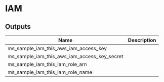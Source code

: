 # IAM

<!-- BEGINNING OF PRE-COMMIT-TERRAFORM DOCS HOOK -->
## Outputs

| Name | Description |
|------|-------------|
| ms\_sample\_iam\_this\_aws\_iam\_access\_key |  |
| ms\_sample\_iam\_this\_aws\_iam\_access\_key\_secret |  |
| ms\_sample\_iam\_this\_iam\_role\_arn |  |
| ms\_sample\_iam\_this\_iam\_role\_name |  |

<!-- END OF PRE-COMMIT-TERRAFORM DOCS HOOK -->
